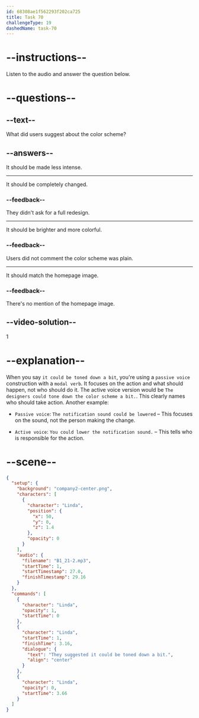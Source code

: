 ```yaml
---
id: 68308ae1f562293f202ca725
title: Task 70
challengeType: 19
dashedName: task-70
---
```


<!-- (Audio) Linda: They suggested it could be toned down a bit. -->

# --instructions--

Listen to the audio and answer the question below.

# --questions--

## --text--

What did users suggest about the color scheme?

## --answers--

It should be made less intense.

---

It should be completely changed.

### --feedback--

They didn't ask for a full redesign.

---

It should be brighter and more colorful.

### --feedback--

Users did not comment the color scheme was plain.

---

It should match the homepage image.

### --feedback--

There's no mention of the homepage image.

## --video-solution--

1

# --explanation--

When you say `it could be toned down a bit`, you're using a `passive voice` construction with a `modal verb`. It focuses on the action and what should happen, not who should do it. The active voice version would be `The designers could tone down the color scheme a bit.`. This clearly names who should take action. Another example:

- `Passive voice`: `The notification sound could be lowered` – This focuses on the sound, not the person making the change.

- `Active voice`: `You could lower the notification sound.` – This tells who is responsible for the action.

# --scene--

```json
{
  "setup": {
    "background": "company2-center.png",
    "characters": [
      {
        "character": "Linda",
        "position": {
          "x": 50,
          "y": 0,
          "z": 1.4
        },
        "opacity": 0
      }
    ],
    "audio": {
      "filename": "B1_21-2.mp3",
      "startTime": 1,
      "startTimestamp": 27.0,
      "finishTimestamp": 29.16
    }
  },
  "commands": [
    {
      "character": "Linda",
      "opacity": 1,
      "startTime": 0
    },
    {
      "character": "Linda",
      "startTime": 1,
      "finishTime": 3.16,
      "dialogue": {
        "text": "They suggested it could be toned down a bit.",
        "align": "center"
      }
    },
    {
      "character": "Linda",
      "opacity": 0,
      "startTime": 3.66
    }
  ]
}
```
